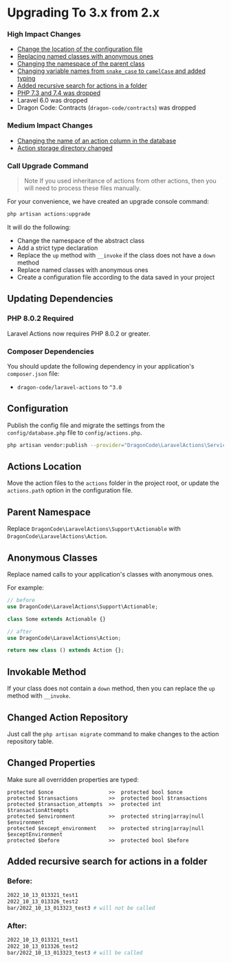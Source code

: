 # Upgrading To 3.x from 2.x

### High Impact Changes

- [Change the location of the configuration file](#configuration)
- [Replacing named classes with anonymous ones](#anonymous-classes)
- [Changing the namespace of the parent class](#parent-namespace)
- [Changing variable names from `snake_case` to `camelCase` and added typing](#changed-properties)
- [Added recursive search for actions in a folder](#added-recursive-search-for-actions-in-a-folder)
- [PHP 7.3 and 7.4 was dropped](#php-802-required)
- Laravel 6.0 was dropped
- Dragon Code: Contracts (`dragon-code/contracts`) was dropped

### Medium Impact Changes

- [Changing the name of an action column in the database](#changed-action-repository)
- [Action storage directory changed](#actions-location)

### Call Upgrade Command

> Note
> If you used inheritance of actions from other actions, then you will need to process these files manually.

For your convenience, we have created an upgrade console command:

```bash
php artisan actions:upgrade
```

It will do the following:

- Change the namespace of the abstract class
- Add a strict type declaration
- Replace the `up` method with `__invoke` if the class does not have a `down` method
- Replace named classes with anonymous ones
- Create a configuration file according to the data saved in your project

## Updating Dependencies

### PHP 8.0.2 Required

Laravel Actions now requires PHP 8.0.2 or greater.

### Composer Dependencies

You should update the following dependency in your application's `composer.json` file:

- `dragon-code/laravel-actions` to `^3.0`

## Configuration

Publish the config file and migrate the settings from the `config/database.php` file to `config/actions.php`.

```bash
php artisan vendor:publish --provider="DragonCode\LaravelActions\ServiceProvider"
```

## Actions Location

Move the action files to the `actions` folder in the project root, or update the `actions.path` option in the configuration file.

## Parent Namespace

Replace `DragonCode\LaravelActions\Support\Actionable` with `DragonCode\LaravelActions\Action`.

## Anonymous Classes

Replace named calls to your application's classes with anonymous ones.

For example:

```php
// before
use DragonCode\LaravelActions\Support\Actionable;

class Some extends Actionable {}

// after
use DragonCode\LaravelActions\Action;

return new class () extends Action {};
```

## Invokable Method

If your class does not contain a `down` method, then you can replace the `up` method with `__invoke`.

## Changed Action Repository

Just call the `php artisan migrate` command to make changes to the action repository table.

## Changed Properties

Make sure all overridden properties are typed:

```
protected $once                  >>  protected bool $once
protected $transactions          >>  protected bool $transactions
protected $transaction_attempts  >>  protected int $transactionAttempts
protected $environment           >>  protected string|array|null $environment
protected $except_environment    >>  protected string|array|null $exceptEnvironment
protected $before                >>  protected bool $before
```

## Added recursive search for actions in a folder

### Before:

```bash
2022_10_13_013321_test1
2022_10_13_013326_test2
bar/2022_10_13_013323_test3 # will not be called
```

### After:

```bash
2022_10_13_013321_test1
2022_10_13_013326_test2
bar/2022_10_13_013323_test3 # will be called
```
